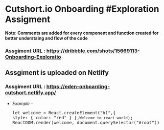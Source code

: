 # Cutshort.io Onboarding #Exploration Assigment

**Note: Comments are added for every component and function created for better understaing and flow of the code**

### Assgiment URL : https://dribbble.com/shots/15669113-Onboarding-Exploratio

## Assgiment is uploaded on Netlify

### Assgiment URL : https://eden-onboarding-cutshort.netlify.app/

* *Example* - <pre>let welcome = React.createElement("h1",{ style: { color: "red" } },`Welcome to react world`);
&nbsp;                           ReactDOM.render(welcome, document.querySelector("#root"));</pre>


